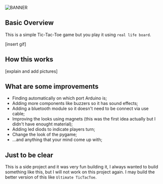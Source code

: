 ![BANNER](https://github.com/user-attachments/assets/24ccb4bc-caf8-4947-9904-99a626b1ae88)

## Basic Overview

This is a simple Tic-Tac-Toe game but you play it using `real life board`.

[insert gif]


## How this works

[explain and add pictures]

## What are some improvements
 - Finding automatically on which port Arduino is;
 - Adding more components like buzzers so it has sound effects;
 - Adding a bluetooth module so it doesn't need to be connect via use cable;
 - Improving the looks using magnets (this was the first idea actually but I didn't have enought material);
 - Adding led diods to indicate players turn;
 - Change the look of the pygame;
 - ...and anything that your mind come up with;

## Just to be clear
  This is a side project and it was very fun building it, I always wanted to build something like this, but I will not work
  on this project again. I may build the better version of this like `Ultimate TicTacToe`.
